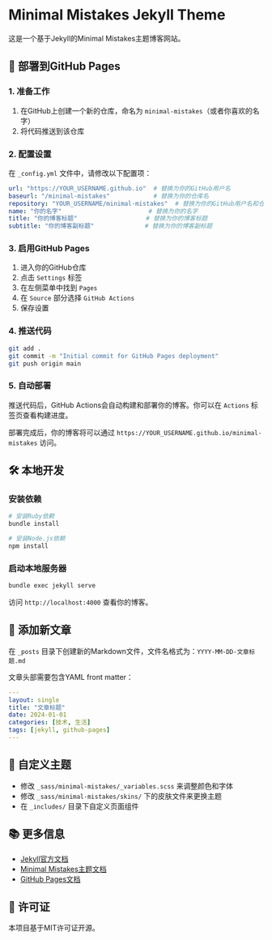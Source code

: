 # Minimal Mistakes Jekyll Theme

这是一个基于Jekyll的Minimal Mistakes主题博客网站。

## 🚀 部署到GitHub Pages

### 1. 准备工作

1. 在GitHub上创建一个新的仓库，命名为 `minimal-mistakes`（或者你喜欢的名字）
2. 将代码推送到该仓库

### 2. 配置设置

在 `_config.yml` 文件中，请修改以下配置项：

```yaml
url: "https://YOUR_USERNAME.github.io"  # 替换为你的GitHub用户名
baseurl: "/minimal-mistakes"            # 替换为你的仓库名
repository: "YOUR_USERNAME/minimal-mistakes"  # 替换为你的GitHub用户名和仓库名
name: "你的名字"                        # 替换为你的名字
title: "你的博客标题"                   # 替换为你的博客标题
subtitle: "你的博客副标题"              # 替换为你的博客副标题
```

### 3. 启用GitHub Pages

1. 进入你的GitHub仓库
2. 点击 `Settings` 标签
3. 在左侧菜单中找到 `Pages`
4. 在 `Source` 部分选择 `GitHub Actions`
5. 保存设置

### 4. 推送代码

   ```bash
git add .
git commit -m "Initial commit for GitHub Pages deployment"
git push origin main
```

### 5. 自动部署

推送代码后，GitHub Actions会自动构建和部署你的博客。你可以在 `Actions` 标签页查看构建进度。

部署完成后，你的博客将可以通过 `https://YOUR_USERNAME.github.io/minimal-mistakes` 访问。

## 🛠️ 本地开发

### 安装依赖

```bash
# 安装Ruby依赖
bundle install

# 安装Node.js依赖
npm install
```

### 启动本地服务器

   ```bash
bundle exec jekyll serve
```

访问 `http://localhost:4000` 查看你的博客。

## 📝 添加新文章

在 `_posts` 目录下创建新的Markdown文件，文件名格式为：`YYYY-MM-DD-文章标题.md`

文章头部需要包含YAML front matter：

```yaml
---
layout: single
title: "文章标题"
date: 2024-01-01
categories: [技术, 生活]
tags: [jekyll, github-pages]
---
```

## 🎨 自定义主题

- 修改 `_sass/minimal-mistakes/_variables.scss` 来调整颜色和字体
- 修改 `_sass/minimal-mistakes/skins/` 下的皮肤文件来更换主题
- 在 `_includes/` 目录下自定义页面组件

## 📚 更多信息

- [Jekyll官方文档](https://jekyllrb.com/)
- [Minimal Mistakes主题文档](https://mmistakes.github.io/minimal-mistakes/)
- [GitHub Pages文档](https://pages.github.com/)

## 📄 许可证

本项目基于MIT许可证开源。
